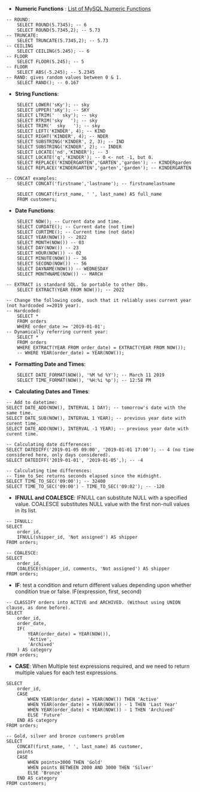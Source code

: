 - **Numeric Functions** : [List of MySQL Numeric Functions](https://dev.mysql.com/doc/refman/8.0/en/numeric-functions.html)
```mysql
-- ROUND:
	SELECT ROUND(5.7345); -- 6
	SELECT ROUND(5.7345,2); -- 5.73
-- TRUNCATE:
	SELECT TRUNCATE(5.7345,2); -- 5.73
-- CEILING
	SELECT CEILING(5.245); -- 6
-- FLOOR
	SELECT FLOOR(5.245); -- 5
-- FLOOR
	SELECT ABS(-5.245); -- 5.2345
-- RAND: gives random values between 0 & 1.
	SELECT RAND(); -- 0.167
```

- **String Functions**:
```mysql
	SELECT LOWER('sKy'); -- sky
	SELECT UPPER('sKy'); -- SKY
	SELECT LTRIM('   sky'); -- sky
	SELECT RTRIM('sky   '); -- sky
	SELECT TRIM('  sky   '); -- sky
	SELECT LEFT('KINDER', 4); -- KIND
	SELECT RIGHT('KINDER', 4); -- NDER
	SELECT SUBSTRING('KINDER', 2, 3); -- IND
	SELECT SUBSTRING('KINDER', 2); -- INDER
	SELECT LOCATE('nd','KINDER'); -- 3
	SELECT LOCATE('q','KINDER'); -- 0 <- not -1, but 0.
	SELECT REPLACE('KINDERGARTEN','GARTEN','garden'); -- KINDERgarden
	SELECT REPLACE('KINDERGARTEN','garten','garden'); -- KINDERGARTEN

-- CONCAT examples:
	SELECT CONCAT('firstname','lastname'); -- firstnamelastname
	
	SELECT CONCAT(first_name, ' ', last_name) AS full_name
	FROM customers;	
```

- **Date Functions**:
```mysql
	SELECT NOW(); -- Current date and time.
	SELECT CURDATE(); -- Current date (not time)
	SELECT CURTIME(); -- Current time (not date)
	SELECT YEAR(NOW()) -- 2022
	SELECT MONTH(NOW()) -- 03 
	SELECT DAY(NOW()) -- 23
	SELECT HOUR(NOW()) -- 02
	SELECT MINUTE(NOW()) -- 36
	SELECT SECOND(NOW()) -- 56
	SELECT DAYNAME(NOW()) -- WEDNESDAY
	SELECT MONTHNAME(NOW()) -- MARCH

-- EXTRACT is standard SQL. So portable to other DBs.
	SELECT EXTRACT(YEAR FROM NOW()); -- 2022	

-- Change the following code, such that it reliably uses current year (not hardcoded >=2019 year).
-- Hardcoded:
	SELECT *
	FROM orders
	WHERE order_date >= '2019-01-01';
-- Dynamically referring current year:
	SELECT *
	FROM orders
	WHERE EXTRACT(YEAR FROM order_date) = EXTRACT(YEAR FROM NOW());
	-- WHERE YEAR(order_date) = YEAR(NOW());
```

- **Formatting Date and Times**:
```mysql
	SELECT DATE_FORMAT(NOW(), '%M %d %Y'); -- March 11 2019
	SELECT TIME_FORMAT(NOW(), '%H:%i %p'); -- 12:58 PM
```

- **Calculating Dates and Times**:
```mysql
-- Add to datetime:
SELECT DATE_ADD(NOW(), INTERVAL 1 DAY); -- tomorrow's date with the same time.
SELECT DATE_SUB(NOW(), INTERVAL 1 YEAR); -- previous year date with curent time.
SELECT DATE_ADD(NOW(), INTERVAL -1 YEAR); -- previous year date with curent time.

-- Calculating date differences:
SELECT DATEDIFF('2019-01-05 09:00', '2019-01-01 17:00'); -- 4 (no time considered here, only days considered).
SELECT DATEDIFF('2019-01-01', '2019-01-05',); -- -4

-- Calculating time differences: 
-- Time_to_Sec returns seconds elapsed since the midnight.
SELECT TIME_TO_SEC('09:00'); -- 32400
SELECT TIME_TO_SEC('09:00') - TIME_TO_SEC('09:02'); -- -120
```

- **IFNULL  and COALESCE**: IFNULL can substitute NULL with a specified value. COALESCE substitutes NULL value with the first non-null values in its list.
```mysql
-- IFNULL:
SELECT 
	order_id,
	IFNULL(shipper_id, 'Not assigned') AS shipper
FROM orders;

-- COALESCE:
SELECT 
	order_id,
	COALESCE(shipper_id, comments, 'Not assigned') AS shipper
FROM orders;
```

- **IF**: test a condition and return different values depending upon whether condition true or false. IF(expression, first, second)
```mysql
-- CLASSIFY orders into ACTIVE and ARCHIVED. (Without using UNION clause, as done before).
SELECT 
	order_id,
	order_date,
	IF(
		YEAR(order_date) = YEAR(NOW()), 
		'Active', 
		'Archived'
	) AS category
FROM orders;
```
- **CASE**: When Multiple test expressions required, and we need to return multiple values for each test expressions.
```mysql
SELECT 
	order_id,
	CASE
		WHEN YEAR(order_date) = YEAR(NOW()) THEN 'Active'
		WHEN YEAR(order_date) = YEAR(NOW()) - 1 THEN 'Last Year'
		WHEN YEAR(order_date) < YEAR(NOW()) - 1 THEN 'Archived'
		ELSE 'Future'
	END AS category
FROM orders;

-- Gold, silver and bronze customers problem
SELECT 
	CONCAT(first_name, ' ', last_name) AS customer,
	points
	CASE
		WHEN points>3000 THEN 'Gold'
		WHEN points BETWEEN 2000 AND 3000 THEN 'Silver'
		ELSE 'Bronze'
	END AS category
FROM customers;
```